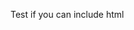 Test if you can include html
 
 <link rel="stylesheet" href="https://unpkg.com/leaflet@1.7.1/dist/leaflet.css"
   integrity="sha512-xodZBNTC5n17Xt2atTPuE1HxjVMSvLVW9ocqUKLsCC5CXdbqCmblAshOMAS6/keqq/sMZMZ19scR4PsZChSR7A=="
   crossorigin=""/>
<link rel="stylesheet" href="https://cdnjs.cloudflare.com/ajax/libs/font-awesome/4.7.0/css/font-awesome.min.css">
   
<style>
.info {
	padding: 8px;
	background-color: white;
	border: solid 1px black;
	font: 12pt Arial, Helvetica, sans-serif;
	word-wrap: break-word;
	-webkit-hyphens: auto;
	-moz-hyphens: auto;
	-ms-hyphens: auto;
	hyphens: auto;
}

.site-info {
	width: 200px;
	transition: height 1s;
}

.info h4 {
    margin: 0 0 5px;
}

.resetzoom {
	background: white;
	color: black !important;
	padding: 5px;
	border: solid 1pt black;
	border-radius: 5px;
	font: 14pt Arial, Helvetica, sans-serif;
}

.resetzoom:hover {
	background-color: rgba(211,211,211, 0.8) !important;
	cursor: pointer;
}

</style>
   
 <div id="map" style="height: 500px"></div>
   
 <script src="https://unpkg.com/leaflet@1.7.1/dist/leaflet.js"
   integrity="sha512-XQoYMqMTK8LvdxXYG3nZ448hOEQiglfqkJs1NOQV44cWnUrBc8PkAOcXy20w0vlaXaVUearIOBhiXZ5V3ynxwA=="
   crossorigin=""></script>
   
<script type="text/javascript">
var map = L.map('map').setView([64.616667, 16.65], 4);
L.tileLayer('https://{s}.tile.openstreetmap.org/{z}/{x}/{y}.png', {
    attribution: '&copy; <a href="https://www.openstreetmap.org/copyright">OpenStreetMap</a> contributors'
}).addTo(map);

var nlpSites = {
  "type": "FeatureCollection",
  "features": [
    {
      "type": "Feature",
      "geometry": {
        "type": "Point",
        "coordinates": [8.12343, 61.0243]
      },
      "properties": {
        "name": "ALP1",
        "res": "1x1",
        "url": "https://ns2806k.webs.sigma2.no/EMERALD/EMERALD_platform/inputdata_fates_platform/inputdata_version2.0.0_ALP1.tar",
        "group": "SeedClim"
      }
    },
    {
      "type": "Feature",
      "geometry": {
        "type": "Point",
        "coordinates": [7.27596, 60.8231]
      },
      "properties": {
        "name": "ALP2",
        "res": "1x1",
        "url": "https://ns2806k.webs.sigma2.no/EMERALD/EMERALD_platform/inputdata_fates_platform/inputdata_version2.0.0_ALP2.tar",
        "group": "SeedClim"
      }
    },
    {
      "type": "Feature",
      "geometry": {
        "type": "Point",
        "coordinates": [7.17561, 60.8328]
      },
      "properties": {
        "name": "ALP3",
        "res": "1x1",
        "url": "https://ns2806k.webs.sigma2.no/EMERALD/EMERALD_platform/inputdata_fates_platform/inputdata_version2.0.0_ALP3.tar",
        "group": "SeedClim"
      }
    },
    {
      "type": "Feature",
      "geometry": {
        "type": "Point",
        "coordinates": [6.41504, 60.9335]
      },
      "properties": {
        "name": "ALP4",
        "res": "1x1",
        "url": "https://ns2806k.webs.sigma2.no/EMERALD/EMERALD_platform/inputdata_fates_platform/inputdata_version2.0.0_ALP4.tar",
        "group": "SeedClim"
      }
    },
    {
      "type": "Feature",
      "geometry": {
        "type": "Point",
        "coordinates": [8.70466, 60.8203]
      },
      "properties": {
        "name": "SUB1",
        "res": "1x1",
        "url": "https://ns2806k.webs.sigma2.no/EMERALD/EMERALD_platform/inputdata_fates_platform/inputdata_version2.0.0_SUB1.tar",
        "group": "SeedClim"
      }
    },
    {
      "type": "Feature",
      "geometry": {
        "type": "Point",
        "coordinates": [7.17666, 60.8760]
      },
      "properties": {
        "name": "SUB2",
        "res": "1x1",
        "url": "https://ns2806k.webs.sigma2.no/EMERALD/EMERALD_platform/inputdata_fates_platform/inputdata_version2.0.0_SUB2.tar",
        "group": "SeedClim"
      }
    },
    {
      "type": "Feature",
      "geometry": {
        "type": "Point",
        "coordinates": [6.63028, 61.0866]
      },
      "properties": {
        "name": "SUB3",
        "res": "1x1",
        "url": "https://ns2806k.webs.sigma2.no/EMERALD/EMERALD_platform/inputdata_fates_platform/inputdata_version2.0.0_SUB3.tar",
        "group": "SeedClim"
      }
    },
    {
      "type": "Feature",
      "geometry": {
        "type": "Point",
        "coordinates": [6.51468, 60.5445]
      },
      "properties": {
        "name": "SUB4",
        "res": "1x1",
        "url": "https://ns2806k.webs.sigma2.no/EMERALD/EMERALD_platform/inputdata_fates_platform/inputdata_version2.0.0_SUB4.tar",
        "group": "SeedClim"
      }
    },
    {
      "type": "Feature",
      "geometry": {
        "type": "Point",
        "coordinates": [9.07876, 61.0355]
      },
      "properties": {
        "name": "BOR1",
        "res": "1x1",
        "url": "https://ns2806k.webs.sigma2.no/EMERALD/EMERALD_platform/inputdata_fates_platform/inputdata_version2.0.0_BOR1.tar",
        "group": "SeedClim"
      }
    },
    {
      "type": "Feature",
      "geometry": {
        "type": "Point",
        "coordinates": [7.16982, 60.8803]
      },
      "properties": {
        "name": "BOR2",
        "res": "1x1",
        "url": "https://ns2806k.webs.sigma2.no/EMERALD/EMERALD_platform/inputdata_fates_platform/inputdata_version2.0.0_BOR2.tar",
        "group": "SeedClim"
      }
    },
    {
      "type": "Feature",
      "geometry": {
        "type": "Point",
        "coordinates": [6.33738, 60.6652]
      },
      "properties": {
        "name": "BOR3",
        "res": "1x1",
        "url": "https://ns2806k.webs.sigma2.no/EMERALD/EMERALD_platform/inputdata_fates_platform/inputdata_version2.0.0_BOR3.tar",
        "group": "SeedClim"
      }
    },
    {
      "type": "Feature",
      "geometry": {
        "type": "Point",
        "coordinates": [5.96487, 60.6901]
      },
      "properties": {
        "name": "BOR4",
        "res": "1x1",
        "url": "https://ns2806k.webs.sigma2.no/EMERALD/EMERALD_platform/inputdata_fates_platform/inputdata_version2.0.0_BOR4.tar",
        "group": "SeedClim"
      }
    },
    {
      "type": "Feature",
      "geometry": {
        "type": "Point",
        "coordinates": [7.527008533, 60.59383774]
      },
      "properties": {
        "name": "Finseflux",
        "res": "1x1",
        "url": "https://ns2806k.webs.sigma2.no/EMERALD/EMERALD_platform/inputdata_fates_platform/inputdata_version2.0.0_BOR4.tar",
        "group": "LaticeMIP"
      }
    },
    {
      "type": "Feature",
      "geometry": {
        "type": "Point",
        "coordinates": [12.25481033, 61.10516357]
      },
      "properties": {
        "name": "Hisaasen_upper",
        "res": "1x1",
        "url": "https://ns2806k.webs.sigma2.no/EMERALD/EMERALD_platform/inputdata_fates_platform/inputdata_version2.0.0_BOR4.tar",
        "group": "LaticeMIP"
      }
	},
    {
      "type": "Feature",
      "geometry": {
        "type": "Point",
        "coordinates": [12.25089836, 61.1115036]
      },
      "properties": {
        "name": "Hisaasen_lower",
        "res": "1x1",
        "url": "https://ns2806k.webs.sigma2.no/EMERALD/EMERALD_platform/inputdata_fates_platform/inputdata_version2.0.0_BOR4.tar",
        "group": "LaticeMIP"
      }
    },
    {
      "type": "Feature",
      "geometry": {
        "type": "Point",
        "coordinates": [25.29547425, 69.3408715]
      },
      "properties": {
        "name": "Iskoras",
        "res": "1x1",
        "url": "https://ns2806k.webs.sigma2.no/EMERALD/EMERALD_platform/inputdata_fates_platform/inputdata_version2.0.0_BOR4.tar",
        "group": "LaticeMIP"
      }
    },
    {
      "type": "Feature",
      "geometry": {
        "type": "Point",
        "coordinates": [10.781667, 59.660278]
      },
      "properties": {
        "name": "Aas",
        "res": "1x1",
        "url": "https://ns2806k.webs.sigma2.no/EMERALD/EMERALD_platform/inputdata_fates_platform/inputdata_version2.0.0_BOR4.tar",
        "group": "LaticeMIP"
      }
    },
    {
      "type": "Feature",
      "geometry": {
        "type": "Point",
        "coordinates": [11.078142, 60.372387]
      },
      "properties": {
        "name": "Hurdal",
        "res": "1x1",
        "url": "https://ns2806k.webs.sigma2.no/EMERALD/EMERALD_platform/inputdata_fates_platform/inputdata_version2.0.0_BOR4.tar",
        "group": "LaticeMIP"
      }
    }
  ]
};

var geojsonMarkerOptions = {
    radius: 6,
    fillColor: "#ff7800",
    color: "#000",
    weight: 1,
    opacity: 1,
    fillOpacity: 0.9
};


// Add hovering
function highlightFeature(e) {
    var layer = e.target;

    layer.setStyle({
        weight: 3,
        color: '#000',
		fillColor: '#DCDCDC',
        dashArray: '',
        fillOpacity: 0.7
    });

    if (!L.Browser.ie && !L.Browser.opera && !L.Browser.edge) {
        layer.bringToFront();
    }
	info.update(layer.feature.properties);
}

var geojson;

function resetHighlight(e) {
    geojson.resetStyle(e.target);
	info.update();
}

function zoomToFeature(e) {
	 map.setView(e.latlng, 7);
}



function onEachFeature(feature, layer) {
	layer.on({
        mouseover: highlightFeature,
        mouseout: resetHighlight,
        click: zoomToFeature
    });
    // Display box with site group name on click
    //if (feature.properties && feature.properties.name) {
    //    layer.bindPopup(feature.properties.name);
    //}
}

// Apply to geojson

geojson = L.geoJSON(nlpSites, {
    pointToLayer: function (feature, latlng) {
        return L.circleMarker(latlng, geojsonMarkerOptions);
    },
	style: function(feature) {
        switch (feature.properties.group) {
            case 'SeedClim': return {fillColor: "#50c878"};
            case 'LaticeMIP': return {fillColor: "#4169E1"};
        }
    },
	onEachFeature: onEachFeature
}).addTo(map);


// Add a legend

function getColor(d) {
        return d === 'SeedClim'  ? "#50c878" :
               d === 'LaticeMIP'  ? "#4169E1" :
                            "#ff7f00";
    }
	
var legend = L.control({position: 'bottomleft'});

legend.onAdd = function(map) {
    var div = L.DomUtil.create('div', 'info legend');
    labels = ['<strong>Sites</strong>'],
    categories = ['SeedClim', 'LaticeMIP'];

    for (var i = 0; i < categories.length; i++) {

            div.innerHTML += 
            labels.push(
                '<i class="fa fa-circle" style="color:' + getColor(categories[i]) + '"></i> ' +
            (categories[i] ? categories[i] : '+')
			);

        }
        div.innerHTML = labels.join('<br>');
    return div;
    };
legend.addTo(map);

// Add info box
var info = L.control();

info.onAdd = function (map) {
    this._div = L.DomUtil.create('div', 'info site-info'); // create a div with a class "info"
    this.update();
    return this._div;
};

// method that we will use to update the control based on feature properties passed
info.update = function (props) {
    this._div.innerHTML = '<h4>Site info</h4>' +  (props ?
        '<b>' + props.name + '</b><br />' + 'Additional site information will be shown here.'
        : 'Hover over a site.');
};

info.addTo(map);

// Reset zoom button
(function() {
	var control = new L.Control({position:'topleft'});
	control.onAdd = function(map) {
			var azoom = L.DomUtil.create('a','resetzoom leaflet-bar');
			azoom.innerHTML += '<i class="fa fa-refresh" aria-hidden="true"></i>';
			L.DomEvent
				.disableClickPropagation(azoom)
				.addListener(azoom, 'click', function() {
					map.setView([64.616667, 16.65], 4);
				},azoom);
			return azoom;
		};
	return control;
}())
.addTo(map);


</script>